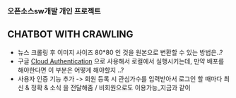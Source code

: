 ### 오픈소스sw개발 개인 프로젝트
## CHATBOT WITH CRAWLING

- 뉴스 크롤링 후 이미지 사이즈 80*80 인 것을 원본으로 변환할 수 있는 방법은..?
- 구글 [Cloud Authentication](https://cloud.google.com/docs/authentication/getting-started?hl=ko) 으로 사용해서 로컬에서 실행시키는데, 
만약 배포를 해야한다면 이 부분은 어떻게 해야할지 ..?
- 사용자 인증 기능 추가 -> 회원 등록 시 관심가수를 입력받아서 로그인 할 때마다 최신 & 정확 & 소식 을 전달해줌 / 비회원으로도 이용가능_지금과 같이